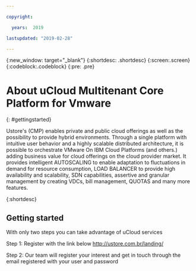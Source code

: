 ```yaml
---

copyright:

  years:  2019

lastupdated: "2019-02-28"

---
```



{:new_window: target="_blank"}
{:shortdesc: .shortdesc}
{:screen:.screen}
{:codeblock:.codeblock}
{:pre: .pre}

# About uCloud Multitenant Core Platform for Vmware
{: #gettingstarted}

Ustore's (CMP) enables private and public cloud offerings as well as the possibility to provide hybrid environments. Through a single platform with intuitive user behavior and a highly scalable distributed architecture, it is possible to orchestrate VMware On IBM Cloud Platforms (and others.) adding business value for cloud offerings on the cloud provider market. It provides intelligent AUTOSCALING to enable adaptation to fluctuations in demand for resource consumption, LOAD BALANCER to provide high availability and scalability, SDN capabilities, assertive and granular management by creating VDCs, bill management, QUOTAS and many more features.

{:shortdesc}

## Getting started

With only two steps you can take advantage of uCloud services

Step 1: Register with the link below http://ustore.com.br/landing/

Step 2: Our team will register your interest and get in touch through the email registered with your user and password

